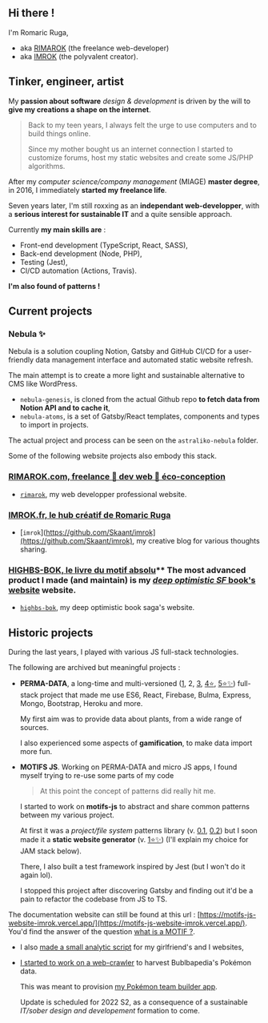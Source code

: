 ## Hi there !

I'm Romaric Ruga,
* aka [RIMAROK](https://rimarok.com) (the freelance web-developer)
* aka [IMROK](https://imrok.fr) (the polyvalent creator).

## Tinker, engineer, artist

My **passion about software** *design & development* is driven by the will to **give my creations a shape on the internet**.

> Back to my teen years, I always felt the urge to use computers and to build things online.
> 
> Since my mother bought us an internet connection I started to customize forums, host my static websites and create some JS/PHP algorithms.

After my *computer science/company management* (MIAGE) **master degree**, in 2016, I immediately **started my freelance life**.

Seven years later, I'm still roxxing as an **independant web-developper**, with a **serious interest for sustainable IT** and a quite sensible approach.

Currently **my main skills are** :
* Front-end development (TypeScript, React, SASS),
* Back-end development (Node, PHP),
* Testing (Jest),
* CI/CD automation (Actions, Travis).

**I'm also found of patterns !** 
  
## Current projects

### Nebula ✨

Nebula is a solution coupling Notion, Gatsby and GitHub CI/CD for a user-friendly data management interface and automated static website refresh.

The main attempt is to create a more light and sustainable alternative to CMS like WordPress.

- `nebula-genesis`, is cloned from the actual Github repo **to fetch data from Notion API and to cache it**,
- `nebula-atoms`, is a set of Gatsby/React templates, components and types to import in projects.

The actual project and process can be seen on the `astraliko-nebula` folder.

Some of the following website projects also embody this stack.

### [RIMAROK.com, freelance 🤖 dev web 🌻 éco-conception](https://rimarok.com)

- [`rimarok`](https://github.com/Skaant/rimarok), my web developper professional website.

### [IMROK.fr, le hub créatif de Romaric Ruga](https://imrok.fr)

- [`imrok`](https://github.com/Skaant/imrok](https://github.com/Skaant/imrok), my creative blog for various thoughts sharing.

### [HIGHBS-BOK, le livre du motif absolu](https://highbs-bok.art)** The most advanced product I made (and maintain) is my [*deep optimistic SF* book's website](https://highbs-bok.art) website.

- [`highbs-bok`](https://github.com/Skaant/highbs-bok), my deep optimistic book saga's website.

## Historic projects

During the last years, I played with various JS full-stack technologies.

The following are archived but meaningful projects :

* **PERMA-DATA**, a long-time and multi-versioned ([1](https://github.com/Skaant/permadata), 2, [3](https://github.com/Skaant/perma-data-3), [4⭐](https://github.com/Skaant/perma-data-4), [5⭐✨](https://github.com/Skaant/perma-data-5)) full-stack project that made me use ES6, React, Firebase, Bulma, Express, Mongo, Bootstrap, Heroku and more.

  My first aim was to provide data about plants, from a wide range of sources.

  I also experienced some aspects of **gamification**, to make data import more fun.

* **MOTIFS JS**. Working on PERMA-DATA and micro JS apps, I found myself trying to re-use some parts of my code

  > At this point the concept of patterns did really hit me.
  
  I started to work on **motifs-js** to abstract and share common patterns between my various project.
  
  At first it was a _project/file system_ patterns library (v. [0.1](https://github.com/Skaant/_motif-js_0.1), [0.2](https://github.com/Skaant/_motif-js_0.2)) but I soon made it a **static website generator** (v. [1⭐✨](https://github.com/Skaant/motifs-js)) (I'll explain my choice for JAM stack below).
  
  There, I also built a test framework inspired by Jest (but I won't do it again lol).
  
  I stopped this project after discovering Gatsby and finding out it'd be a pain to refactor the codebase from JS to TS.
  
 The documentation website can still be found at this url : [https://motifs-js-website-imrok.vercel.app/](https://motifs-js-website-imrok.vercel.app/). You'd find the answer of the question [what is a MOTIF ?](https://motifs-js-website-imrok.vercel.app/motifs/motif#what-is-a-motif-).
  
* I also [made a small analytic script](https://github.com/Skaant/nalytimk-functions) for my girlfriend's and I websites,
 
* [I started to work on a web-crawler](https://github.com/Skaant/bulbapedia-crawler) to harvest Bublbapedia's Pokémon data.

  This was meant to provision [my Pokémon team builder app](https://poke-team.net/).

  Update is scheduled for 2022 S2, as a consequence of a sustainable _IT/sober design and developement_ formation to come.
